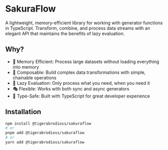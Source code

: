 # SakuraFlow

A lightweight, memory-efficient library for working with generator functions in TypeScript. Transform, combine, and process data streams with an elegant API that maintains the benefits of lazy evaluation.

## Why?

- 🌸 Memory Efficient: Process large datasets without loading everything into memory
- 🎯 Composable: Build complex data transformations with simple, chainable operations
- 🔄 Lazy Evaluation: Only process what you need, when you need it
- 🎭 Flexible: Works with both sync and async generators
- 🧪 Type-Safe: Built with TypeScript for great developer experience

## Installation

```bash
npm install @tigerabrodioss/sakuraflow
# or
pnpm add @tigerabrodioss/sakuraflow
# or
yarn add @tigerabrodioss/sakuraflow
```
